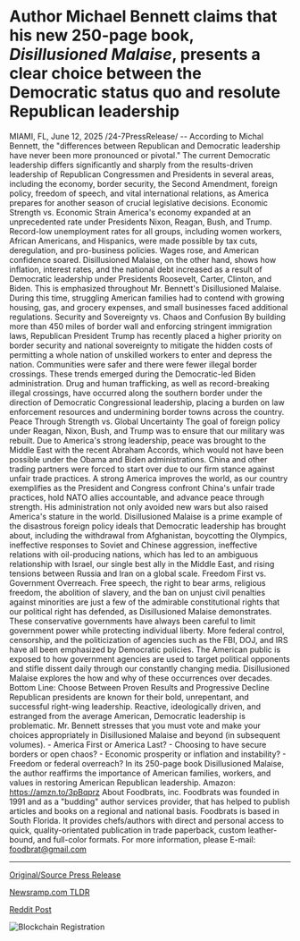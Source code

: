 # Author Michael Bennett claims that his new 250-page book, ***Disillusioned Malaise***, presents a clear choice between the Democratic status quo and resolute Republican leadership

MIAMI, FL, June 12, 2025 /24-7PressRelease/ -- According to Michal Bennett, the "differences between Republican and Democratic leadership have never been more pronounced or pivotal." The current Democratic leadership differs significantly and sharply from the results-driven leadership of Republican Congressmen and Presidents in several areas, including the economy, border security, the Second Amendment, foreign policy, freedom of speech, and vital international relations, as America prepares for another season of crucial legislative decisions.  Economic Strength vs. Economic Strain  America's economy expanded at an unprecedented rate under Presidents Nixon, Reagan, Bush, and Trump. Record-low unemployment rates for all groups, including women workers, African Americans, and Hispanics, were made possible by tax cuts, deregulation, and pro-business policies.  Wages rose, and American confidence soared.  Disillusioned Malaise, on the other hand, shows how inflation, interest rates, and the national debt increased as a result of Democratic leadership under Presidents Roosevelt, Carter, Clinton, and Biden. This is emphasized throughout Mr. Bennett's Disillusioned Malaise.  During this time, struggling American families had to contend with growing housing, gas, and grocery expenses, and small businesses faced additional regulations.  Security and Sovereignty vs. Chaos and Confusion  By building more than 450 miles of border wall and enforcing stringent immigration laws, Republican President Trump has recently placed a higher priority on border security and national sovereignty to mitigate the hidden costs of permitting a whole nation of unskilled workers to enter and depress the nation.  Communities were safer and there were fewer illegal border crossings.  These trends emerged during the Democratic-led Biden administration. Drug and human trafficking, as well as record-breaking illegal crossings, have occurred along the southern border under the direction of Democratic Congressional leadership, placing a burden on law enforcement resources and undermining border towns across the country.  Peace Through Strength vs. Global Uncertainty  The goal of foreign policy under Reagan, Nixon, Bush, and Trump was to ensure that our military was rebuilt. Due to America's strong leadership, peace was brought to the Middle East with the recent Abraham Accords, which would not have been possible under the Obama and Biden administrations. China and other trading partners were forced to start over due to our firm stance against unfair trade practices. A strong America improves the world, as our country exemplifies as the President and Congress confront China's unfair trade practices, hold NATO allies accountable, and advance peace through strength.  His administration not only avoided new wars but also raised America's stature in the world.  Disillusioned Malaise is a prime example of the disastrous foreign policy ideals that Democratic leadership has brought about, including the withdrawal from Afghanistan, boycotting the Olympics, ineffective responses to Soviet and Chinese aggression, ineffective relations with oil-producing nations, which has led to an ambiguous relationship with Israel, our single best ally in the Middle East, and rising tensions between Russia and Iran on a global scale.  Freedom First vs. Government Overreach.  Free speech, the right to bear arms, religious freedom, the abolition of slavery, and the ban on unjust civil penalties against minorities are just a few of the admirable constitutional rights that our political right has defended, as Disillusioned Malaise demonstrates.  These conservative governments have always been careful to limit government power while protecting individual liberty.  More federal control, censorship, and the politicization of agencies such as the FBI, DOJ, and IRS have all been emphasized by Democratic policies. The American public is exposed to how government agencies are used to target political opponents and stifle dissent daily through our constantly changing media.  Disillusioned Malaise explores the how and why of these occurrences over decades.  Bottom Line: Choose Between Proven Results and Progressive Decline  Republican presidents are known for their bold, unrepentant, and successful right-wing leadership. Reactive, ideologically driven, and estranged from the average American, Democratic leadership is problematic.  Mr. Bennett stresses that you must vote and make your choices appropriately in Disillusioned Malaise and beyond (in subsequent volumes).  - America First or America Last? - Choosing to have secure borders or open chaos? - Economic prosperity or inflation and instability? - Freedom or federal overreach?  In its 250-page book Disillusioned Malaise, the author reaffirms the importance of American families, workers, and values in restoring American Republican leadership.  Amazon: https://amzn.to/3pBqprz  About Foodbrats, inc. Foodbrats was founded in 1991 and as a "budding" author services provider, that has helped to publish articles and books on a regional and national basis. Foodbrats is based in South Florida. It provides chefs/authors with direct and personal access to quick, quality-orientated publication in trade paperback, custom leather-bound, and full-color formats.  For more information, please E-mail: foodbrat@gmail.com 

---

[Original/Source Press Release](https://www.24-7pressrelease.com/press-release/523761/author-michael-bennett-claims-that-his-new-250-page-book-disillusioned-malaise-presents-a-clear-choice-between-the-democratic-status-quo-and-resolute-republican-leadership)
                    

[Newsramp.com TLDR](https://newsramp.com/curated-news/bennett-s-disillusioned-malaise-highlights-gop-dem-leadership-divide/8e8c1e0c40aae7449d75da7c08850c22) 

 



[Reddit Post](https://www.reddit.com/r/newsramp/comments/1l9gfpi/bennetts_disillusioned_malaise_highlights_gopdem/) 



![Blockchain Registration](https://cdn.newsramp.app/24-7PressRelease/qrcode/256/12/rainp9Mo.webp)